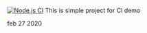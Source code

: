 
[![Node.js CI](https://github.com/nagsekharreddy/githubrepo/actions/workflows/node.js.yml/badge.svg)](https://github.com/nagsekharreddy/githubrepo/actions/workflows/node.js.yml)
This is simple project for CI demo
 
 feb 27 2020
